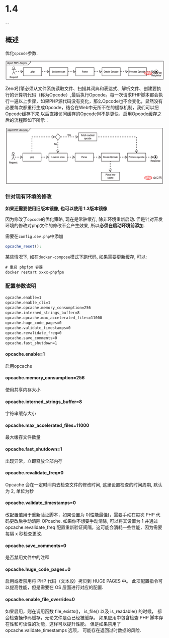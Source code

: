 # 1.4

--

## 概述

优化`opcode`参数.

![](./img/1.4_1.png)

Zend引擎必须从文件系统读取文件、扫描其词典和表达式、解析文件、创建要执行的计算机代码（称为Opcode）,最后执行Opcode。每一次请求PHP脚本都会执行一遍以上步骤，如果PHP源代码没有变化，那么Opcode也不会变化，显然没有必要每次都重行生成Opcode，结合在Web中无所不在的缓存机制，我们可以把Opcode缓存下来,以后直接访问缓存的Opcode岂不是更快，启用Opcode缓存之后的流程图如下所示：

![](./img/1.4_2.png)

### 针对现有环境的修改

**如果还需要使用旧版本镜像, 也可以使用 1.3版本镜像**

因为修改了`opcode`的优化策略, 现在是常驻缓存, 除非环境重新启动. 但是针对开发环境的修改对php文件的修改不会产生效果, 所以**必须在启动环境前添加**.

需要在`config.dev.php`中添加

```php
opcache_reset();
```

某些情况下, 如在`docker-compose`模式下跑代码, 如果需要更新缓存, 可以:

```
# 重启 phpfpm 容器
docker restart xxxx-phpfpm
``` 

### 配置参数说明

```
opcache.enable=1
opcache.enable_cli=1
opcache.opcache.memory_consumption=256
opcache.interned_strings_buffer=8
opcache.opcache.max_accelerated_files=11000
opcache.huge_code_pages=0
opcache.validate_timestamps=0
opcache.revalidate_freq=0
opcache.save_comments=0
opcache.fast_shutdown=1
```

#### opcache.enable=1

启用opcache

#### opcache.memory_consumption=256

使用共享内存大小

#### opcache.interned_strings_buffer=8

字符串缓存大小

#### opcache.max_accelerated_files=11000

最大缓存文件数量

#### opcache.fast_shutdown=1

出现异常，立即释放全部内存

#### opcache.revalidate_freq=0

Opcache 会在一定时间内去检查文件的修改时间, 这里设置检查的时间周期, 默认为 2, 单位为秒

#### opcache.validate_timestamps=0

改配置值用于重新验证脚本，如果设置为 0(性能最佳)，需要手动在每次 PHP 代码更改后手动清除 OPcache. 如果你不想要手动清除, 可以将其设置为 1 并通过 opcache.revalidate_freq 配置重新验证间隔，这可能会消耗一些性能，因为需要每隔 x 秒检查更改.

#### opcache.save_comments=0

是否禁用文件中的注释

#### opcache.huge_code_pages=0

启用或者禁用将 PHP 代码（文本段）拷贝到 HUGE PAGES 中。 此项配置指令可以提高性能，但是需要在 OS 层面进行对应的配置.

#### opcache.enable_file_override=0

如果启用，则在调用函数 file_exists()， is_file() 以及 is_readable() 的时候， 都会检查操作码缓存，无论文件是否已经被缓存。 如果应用中包含检查 PHP 脚本存在性和可读性的功能，这样可以提升性能。 但是如果禁用了 opcache.validate_timestamps 选项， 可能存在返回过时数据的风险.
